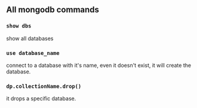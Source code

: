 ## All mongodb commands

### `show dbs`
show all databases

### `use database_name`
connect to a database with it's name, even it doesn't exist, it will create the database.


### `dp.collectionName.drop()`
it drops a specific database.


